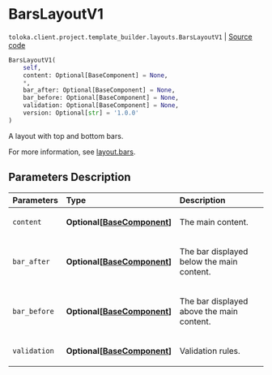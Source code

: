 # BarsLayoutV1
`toloka.client.project.template_builder.layouts.BarsLayoutV1` | [Source code](https://github.com/Toloka/toloka-kit/blob/v1.2.1/src/client/project/template_builder/layouts.py#L39)

```python
BarsLayoutV1(
    self,
    content: Optional[BaseComponent] = None,
    *,
    bar_after: Optional[BaseComponent] = None,
    bar_before: Optional[BaseComponent] = None,
    validation: Optional[BaseComponent] = None,
    version: Optional[str] = '1.0.0'
)
```

A layout with top and bottom bars.


For more information, see [layout.bars](https://toloka.ai/docs/template-builder/reference/layout.bars).

## Parameters Description

| Parameters | Type | Description |
| :----------| :----| :-----------|
`content`|**Optional\[[BaseComponent](toloka.client.project.template_builder.base.BaseComponent.md)\]**|<p>The main content.</p>
`bar_after`|**Optional\[[BaseComponent](toloka.client.project.template_builder.base.BaseComponent.md)\]**|<p>The bar displayed below the main content.</p>
`bar_before`|**Optional\[[BaseComponent](toloka.client.project.template_builder.base.BaseComponent.md)\]**|<p>The bar displayed above the main content.</p>
`validation`|**Optional\[[BaseComponent](toloka.client.project.template_builder.base.BaseComponent.md)\]**|<p>Validation rules.</p>
